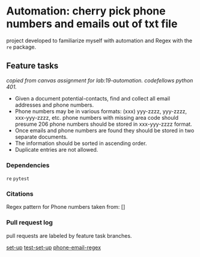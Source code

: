 # Automation: cherry pick phone numbers and emails out of txt file

project developed to familiarize myself with automation and Regex with the `re` package. 

## Feature tasks
*copied from canvas assignment for lab:19-automation. codefellows python 401.*

- Given a document potential-contacts, find and collect all email addresses and phone numbers.
- Phone numbers may be in various formats:
    (xxx) yyy-zzzz, yyy-zzzz, xxx-yyy-zzzz, etc.
    phone numbers with missing area code should presume 206
    phone numbers should be stored in xxx-yyy-zzzz format.
- Once emails and phone numbers are found they should be stored in two separate documents.
- The information should be sorted in ascending order.
- Duplicate entries are not allowed.

### Dependencies

`re`
`pytest`

### Citations
Regex pattern for Phone numbers taken from:
[]

### Pull request log 
pull requests are labeled by feature task branches.

[set-up](https://github.com/MasonChance/automation/pull/1)
[test-set-up](https://github.com/MasonChance/automation/pull/2)
[phone-email-regex]()